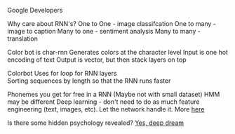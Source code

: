 Google Developers

Why care about RNN's?
One to One - image classifcation
One to many - image to caption
Many to one - sentiment analysis
Many to many - translation

Color bot is char-rnn
Generates colors at the character level
Input is one hot encoding of text
Output is vector, but then stack layers on top

Colorbot
Uses for loop for RNN layers    
Sorting sequences by length so that the RNN runs faster


Phonemes you get for free in a RNN
(Maybe not with small dataset)
HMM may be different
Deep learning - don't need to do as much feature engineering (text, images, etc).  Let the network handle it.
More [here](https://github.com/mari-linhares/tensorflow-workshop/tree/master/workshops/GDG_nyc_colorbot_10_07_2017)

Is there some hidden psychology revealed? [Yes, deep dream](https://www.youtube.com/watch?v=9ziVGkt8Gg4)